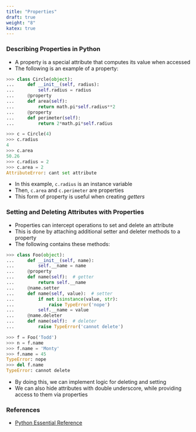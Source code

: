 ```yaml
---
title: "Properties"
draft: true
weight: "8"
katex: true
---
```


### Describing Properties in Python
- A property is a special attribute that computes its value when accessed
- The following is an example of a property:

```python
>>> class Circle(object):
...     def __init__(self, radius):
...         self.radius = radius
...     @property
...     def area(self):
...         return math.pi*self.radius**2
...     @property
...     def perimeter(self):
...         return 2*math.pi*self.radius

>>> c = Circle(4)
>>> c.radius
4
>>> c.area
50.26
>>> c.radius = 2
>>> c.area = 2
AttributeError: cant set attribute
```

- In this example, `c.radius` is an instance variable
- Then, `c.area` and `c.perimeter` are properties
- This form of property is useful when creating *getters*

### Setting and Deleting Attributes with Properties
- Properties can intercept operations to set and delete an attribute
- This is done by attaching additional setter and deleter methods to a property
- The following contains these methods:

```python
>>> class Foo(object):
...     def __init__(self, name):
...         self.__name = name
...     @property
...     def name(self):  # getter
...         return self.__name
...     @name.setter
...     def name(self, value):  # setter
...         if not isinstance(value, str):
...             raise TypeError('nope')
...         self.__name = value
...     @name.deleter
...     def name(self):  # deleter
...         raise TypeError('cannot delete')

>>> f = Foo('Todd')
>>> n = f.name
>>> f.name = 'Monty'
>>> f.name = 45
TypeError: nope
>>> del f.name
TypeError: cannot delete
```

- By doing this, we can implement logic for deleting and setting
- We can also hide attributes with double underscore, while providing access to them via properties

### References
- [Python Essential Reference](http://index-of.co.uk/Python/Python%20Essential%20Reference,%20Fourth%20Edition.pdf)
